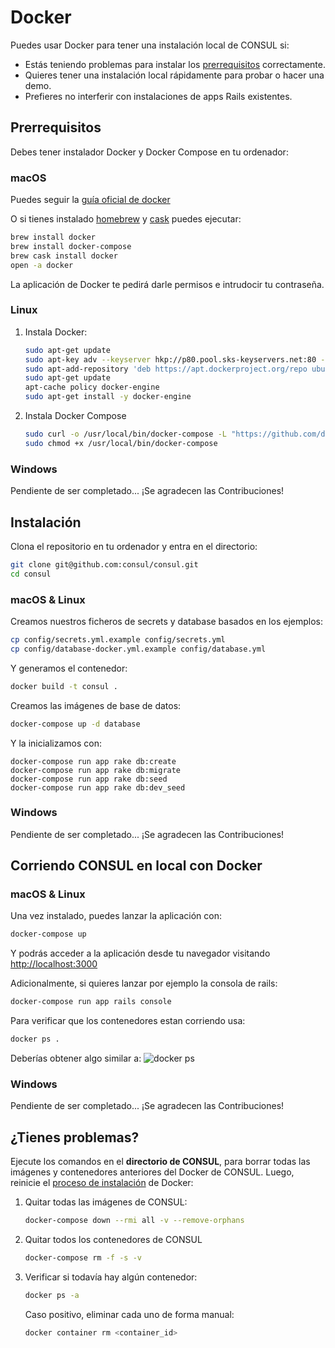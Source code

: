 # Docker

Puedes usar Docker para tener una instalación local de CONSUL si:

* Estás teniendo problemas para instalar los [prerrequisitos](../local_installation/prerequisites.md) correctamente.
* Quieres tener una instalación local rápidamente para probar o hacer una demo.
* Prefieres no interferir con instalaciones de apps Rails existentes.

## Prerrequisitos

Debes tener instalador Docker y Docker Compose en tu ordenador:

### macOS

Puedes seguir la [guía oficial de docker](https://docs.docker.com/docker-for-mac/install/)

O si tienes instalado [homebrew](http://brew.sh) y [cask](https://caskroom.github.io/) puedes ejecutar:

```bash
brew install docker
brew install docker-compose
brew cask install docker
open -a docker
```

La aplicación de Docker te pedirá darle permisos e intrudocir tu contraseña.

### Linux

1. Instala Docker:

   ```bash
   sudo apt-get update
   sudo apt-key adv --keyserver hkp://p80.pool.sks-keyservers.net:80 --recv-keys 58118E89F3A912897C070ADBF76221572C52609D
   sudo apt-add-repository 'deb https://apt.dockerproject.org/repo ubuntu-xenial main'
   sudo apt-get update
   apt-cache policy docker-engine
   sudo apt-get install -y docker-engine
   ```

2. Instala Docker Compose

   ```bash
   sudo curl -o /usr/local/bin/docker-compose -L "https://github.com/docker/compose/releases/download/1.15.0/docker-compose-$(uname -s)-$(uname -m)"
   sudo chmod +x /usr/local/bin/docker-compose
   ```

### Windows

Pendiente de ser completado... ¡Se agradecen las Contribuciones!

## Instalación <a id="instalacion"></a>

Clona el repositorio en tu ordenador y entra en el directorio:

```bash
git clone git@github.com:consul/consul.git
cd consul
```

### macOS & Linux

Creamos nuestros ficheros de secrets y database basados en los ejemplos:

```bash
cp config/secrets.yml.example config/secrets.yml
cp config/database-docker.yml.example config/database.yml
```

Y generamos el contenedor:

```bash
docker build -t consul .
```

Creamos las imágenes de base de datos:

```bash
docker-compose up -d database
```

Y la inicializamos con:

```text
docker-compose run app rake db:create
docker-compose run app rake db:migrate
docker-compose run app rake db:seed
docker-compose run app rake db:dev_seed
```

### Windows

Pendiente de ser completado... ¡Se agradecen las Contribuciones!

## Corriendo CONSUL en local con Docker

### macOS & Linux

Una vez instalado, puedes lanzar la aplicación con:

```bash
docker-compose up
```

Y podrás acceder a la aplicación desde tu navegador visitando [http://localhost:3000](http://localhost:3000)

Adicionalmente, si quieres lanzar por ejemplo la consola de rails:

```bash
docker-compose run app rails console
```

Para verificar que los contenedores estan corriendo usa:

```bash
docker ps .
```

Deberías obtener algo similar a: ![docker ps](https://i.imgur.com/ASvzXrd.png)

### Windows

Pendiente de ser completado... ¡Se agradecen las Contribuciones!

## ¿Tienes problemas?

Ejecute los comandos en el **directorio de CONSUL**, para borrar todas las imágenes y contenedores anteriores del Docker de CONSUL. Luego, reinicie el [proceso de instalación](docker.md#instalacion) de Docker:

1. Quitar todas las imágenes de CONSUL:

   ```bash
   docker-compose down --rmi all -v --remove-orphans
   ```

2. Quitar todos los contenedores de CONSUL

   ```bash
   docker-compose rm -f -s -v
   ```

3. Verificar si todavía hay algún contenedor:

   ```bash
   docker ps -a
   ```

   Caso positivo, eliminar cada uno de forma manual:

   ```bash
   docker container rm <container_id>
   ```

